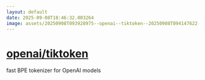 ```yaml
---
layout: default
date: 2025-09-08T18:46:32.003264
image: assets/20250908T093928975--openai--tiktoken--20250908T094147622--cropped.png
---
```


# [openai/tiktoken](https://github.com/openai/tiktoken)

fast BPE tokenizer for OpenAI models
